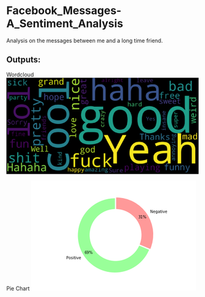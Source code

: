 # Facebook_Messages-A_Sentiment_Analysis
Analysis on the messages between me and a long time friend. 

## Outputs:

Wordcloud
![](https://github.com/michjord0001/Facebook_Messages-A_Sentiment_Analysis/blob/master/Wordcloud.png?raw=true)

Pie Chart
![](https://github.com/michjord0001/Facebook_Messages-A_Sentiment_Analysis/blob/master/PieChart.png?raw=true)
